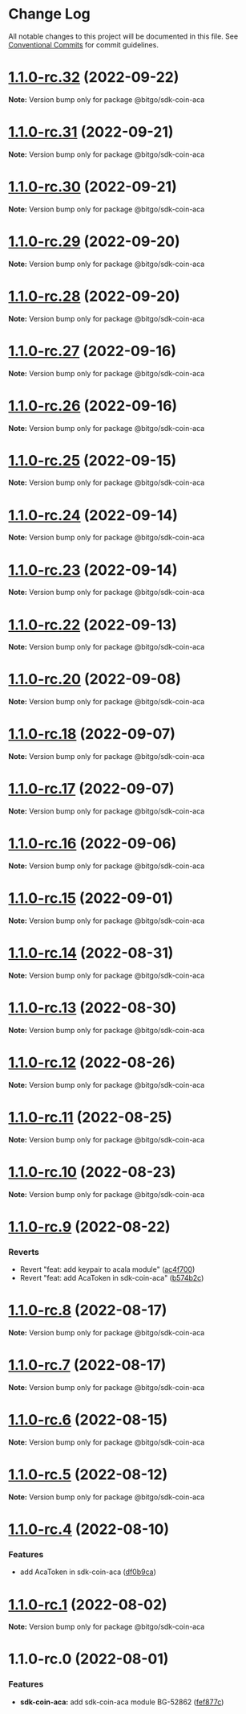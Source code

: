 # Change Log

All notable changes to this project will be documented in this file.
See [Conventional Commits](https://conventionalcommits.org) for commit guidelines.

# [1.1.0-rc.32](https://github.com/BitGo/BitGoJS/compare/@bitgo/sdk-coin-aca@1.1.0-rc.31...@bitgo/sdk-coin-aca@1.1.0-rc.32) (2022-09-22)

**Note:** Version bump only for package @bitgo/sdk-coin-aca





# [1.1.0-rc.31](https://github.com/BitGo/BitGoJS/compare/@bitgo/sdk-coin-aca@1.1.0-rc.30...@bitgo/sdk-coin-aca@1.1.0-rc.31) (2022-09-21)

**Note:** Version bump only for package @bitgo/sdk-coin-aca





# [1.1.0-rc.30](https://github.com/BitGo/BitGoJS/compare/@bitgo/sdk-coin-aca@1.1.0-rc.29...@bitgo/sdk-coin-aca@1.1.0-rc.30) (2022-09-21)

**Note:** Version bump only for package @bitgo/sdk-coin-aca





# [1.1.0-rc.29](https://github.com/BitGo/BitGoJS/compare/@bitgo/sdk-coin-aca@1.1.0-rc.28...@bitgo/sdk-coin-aca@1.1.0-rc.29) (2022-09-20)

**Note:** Version bump only for package @bitgo/sdk-coin-aca





# [1.1.0-rc.28](https://github.com/BitGo/BitGoJS/compare/@bitgo/sdk-coin-aca@1.1.0-rc.27...@bitgo/sdk-coin-aca@1.1.0-rc.28) (2022-09-20)

**Note:** Version bump only for package @bitgo/sdk-coin-aca





# [1.1.0-rc.27](https://github.com/BitGo/BitGoJS/compare/@bitgo/sdk-coin-aca@1.1.0-rc.26...@bitgo/sdk-coin-aca@1.1.0-rc.27) (2022-09-16)

**Note:** Version bump only for package @bitgo/sdk-coin-aca





# [1.1.0-rc.26](https://github.com/BitGo/BitGoJS/compare/@bitgo/sdk-coin-aca@1.1.0-rc.25...@bitgo/sdk-coin-aca@1.1.0-rc.26) (2022-09-16)

**Note:** Version bump only for package @bitgo/sdk-coin-aca





# [1.1.0-rc.25](https://github.com/BitGo/BitGoJS/compare/@bitgo/sdk-coin-aca@1.1.0-rc.24...@bitgo/sdk-coin-aca@1.1.0-rc.25) (2022-09-15)

**Note:** Version bump only for package @bitgo/sdk-coin-aca





# [1.1.0-rc.24](https://github.com/BitGo/BitGoJS/compare/@bitgo/sdk-coin-aca@1.1.0-rc.23...@bitgo/sdk-coin-aca@1.1.0-rc.24) (2022-09-14)

**Note:** Version bump only for package @bitgo/sdk-coin-aca





# [1.1.0-rc.23](https://github.com/BitGo/BitGoJS/compare/@bitgo/sdk-coin-aca@1.1.0-rc.22...@bitgo/sdk-coin-aca@1.1.0-rc.23) (2022-09-14)

**Note:** Version bump only for package @bitgo/sdk-coin-aca





# [1.1.0-rc.22](https://github.com/BitGo/BitGoJS/compare/@bitgo/sdk-coin-aca@1.1.0-rc.21...@bitgo/sdk-coin-aca@1.1.0-rc.22) (2022-09-13)

**Note:** Version bump only for package @bitgo/sdk-coin-aca





# [1.1.0-rc.20](https://github.com/BitGo/BitGoJS/compare/@bitgo/sdk-coin-aca@1.1.0-rc.19...@bitgo/sdk-coin-aca@1.1.0-rc.20) (2022-09-08)

**Note:** Version bump only for package @bitgo/sdk-coin-aca





# [1.1.0-rc.18](https://github.com/BitGo/BitGoJS/compare/@bitgo/sdk-coin-aca@1.1.0-rc.17...@bitgo/sdk-coin-aca@1.1.0-rc.18) (2022-09-07)

**Note:** Version bump only for package @bitgo/sdk-coin-aca





# [1.1.0-rc.17](https://github.com/BitGo/BitGoJS/compare/@bitgo/sdk-coin-aca@1.1.0-rc.16...@bitgo/sdk-coin-aca@1.1.0-rc.17) (2022-09-07)

**Note:** Version bump only for package @bitgo/sdk-coin-aca





# [1.1.0-rc.16](https://github.com/BitGo/BitGoJS/compare/@bitgo/sdk-coin-aca@1.1.0-rc.15...@bitgo/sdk-coin-aca@1.1.0-rc.16) (2022-09-06)

**Note:** Version bump only for package @bitgo/sdk-coin-aca





# [1.1.0-rc.15](https://github.com/BitGo/BitGoJS/compare/@bitgo/sdk-coin-aca@1.1.0-rc.14...@bitgo/sdk-coin-aca@1.1.0-rc.15) (2022-09-01)

**Note:** Version bump only for package @bitgo/sdk-coin-aca





# [1.1.0-rc.14](https://github.com/BitGo/BitGoJS/compare/@bitgo/sdk-coin-aca@1.1.0-rc.13...@bitgo/sdk-coin-aca@1.1.0-rc.14) (2022-08-31)

**Note:** Version bump only for package @bitgo/sdk-coin-aca





# [1.1.0-rc.13](https://github.com/BitGo/BitGoJS/compare/@bitgo/sdk-coin-aca@1.1.0-rc.12...@bitgo/sdk-coin-aca@1.1.0-rc.13) (2022-08-30)

**Note:** Version bump only for package @bitgo/sdk-coin-aca





# [1.1.0-rc.12](https://github.com/BitGo/BitGoJS/compare/@bitgo/sdk-coin-aca@1.1.0-rc.11...@bitgo/sdk-coin-aca@1.1.0-rc.12) (2022-08-26)

**Note:** Version bump only for package @bitgo/sdk-coin-aca





# [1.1.0-rc.11](https://github.com/BitGo/BitGoJS/compare/@bitgo/sdk-coin-aca@1.1.0-rc.10...@bitgo/sdk-coin-aca@1.1.0-rc.11) (2022-08-25)

**Note:** Version bump only for package @bitgo/sdk-coin-aca





# [1.1.0-rc.10](https://github.com/BitGo/BitGoJS/compare/@bitgo/sdk-coin-aca@1.1.0-rc.9...@bitgo/sdk-coin-aca@1.1.0-rc.10) (2022-08-23)

**Note:** Version bump only for package @bitgo/sdk-coin-aca





# [1.1.0-rc.9](https://github.com/BitGo/BitGoJS/compare/@bitgo/sdk-coin-aca@1.1.0-rc.8...@bitgo/sdk-coin-aca@1.1.0-rc.9) (2022-08-22)


### Reverts

* Revert "feat: add keypair to acala module" ([ac4f700](https://github.com/BitGo/BitGoJS/commit/ac4f7001f7e77e6bfce4bb49d7fe4307d51c70b7))
* Revert "feat: add AcaToken in sdk-coin-aca" ([b574b2c](https://github.com/BitGo/BitGoJS/commit/b574b2c521b5a2152da4dbf327dddaeed47ef26d))





# [1.1.0-rc.8](https://github.com/BitGo/BitGoJS/compare/@bitgo/sdk-coin-aca@1.1.0-rc.7...@bitgo/sdk-coin-aca@1.1.0-rc.8) (2022-08-17)

**Note:** Version bump only for package @bitgo/sdk-coin-aca





# [1.1.0-rc.7](https://github.com/BitGo/BitGoJS/compare/@bitgo/sdk-coin-aca@1.1.0-rc.6...@bitgo/sdk-coin-aca@1.1.0-rc.7) (2022-08-17)

**Note:** Version bump only for package @bitgo/sdk-coin-aca





# [1.1.0-rc.6](https://github.com/BitGo/BitGoJS/compare/@bitgo/sdk-coin-aca@1.1.0-rc.5...@bitgo/sdk-coin-aca@1.1.0-rc.6) (2022-08-15)

**Note:** Version bump only for package @bitgo/sdk-coin-aca





# [1.1.0-rc.5](https://github.com/BitGo/BitGoJS/compare/@bitgo/sdk-coin-aca@1.1.0-rc.4...@bitgo/sdk-coin-aca@1.1.0-rc.5) (2022-08-12)

**Note:** Version bump only for package @bitgo/sdk-coin-aca





# [1.1.0-rc.4](https://github.com/BitGo/BitGoJS/compare/@bitgo/sdk-coin-aca@1.1.0-rc.3...@bitgo/sdk-coin-aca@1.1.0-rc.4) (2022-08-10)


### Features

* add AcaToken in sdk-coin-aca ([df0b9ca](https://github.com/BitGo/BitGoJS/commit/df0b9caf5cf4163b6b9a1f22f757e416d6721fba))





# [1.1.0-rc.1](https://github.com/BitGo/BitGoJS/compare/@bitgo/sdk-coin-aca@1.1.0-rc.0...@bitgo/sdk-coin-aca@1.1.0-rc.1) (2022-08-02)

**Note:** Version bump only for package @bitgo/sdk-coin-aca





# 1.1.0-rc.0 (2022-08-01)


### Features

* **sdk-coin-aca:** add sdk-coin-aca module BG-52862 ([fef877c](https://github.com/BitGo/BitGoJS/commit/fef877c0ef9019d90dd91fabd3517b2335c49267))
